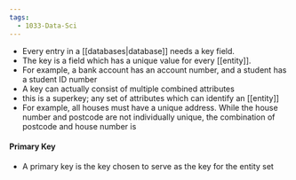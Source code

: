 ```yaml
---
tags:
  - 1033-Data-Sci
---
```

- Every entry in a [[databases|database]] needs a key field.
- The key is a field which has a unique value for every [[entity]].
- For example, a bank account has an account number, and a student has a student ID number
- A key can actually consist of multiple combined attributes
- this is a superkey; any set of attributes which can identify an [[entity]]
- For example, all houses must have a unique address. While the house number and postcode are not individually unique, the combination of postcode and house number is
#### Primary Key
- A primary key is the key chosen to serve as the key for the entity set